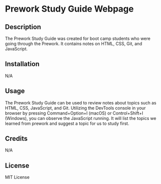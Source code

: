# Prework Study Guide Webpage

## Description

The Prework Study Guide was created for boot camp students who were going through the Prework. It contains notes on HTML, CSS, Git, and JavaScript.

## Installation

N/A

## Usage

The Prework Study Guide can be used to review notes about topics such as HTML, CSS, JavaScript, and Git. Utilizing the DevTools console in your browser by pressing Command+Option+I (macOS) or Control+Shift+I (Windows), you can observe the JavaScript running. It will list the topics we learned from prework and suggest a topic for us to study first.

## Credits

N/A

## License

MIT License

